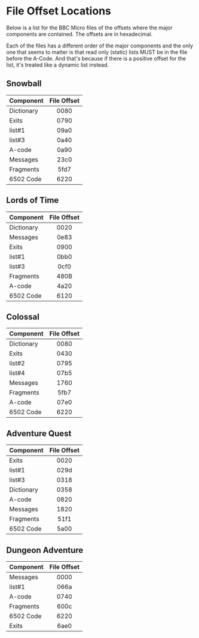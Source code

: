 
# File Offset Locations

Below is a list for the BBC Micro files of the offsets where the major components are contained. The offsets are in hexadecimal. 

Each of the files has a different order of the major components and the only one that seems to matter is that read only (static) lists MUST be in the file before the A-Code.  And that's because if there is a positive offset for the list, it's treated like a dynamic list instead. 

## Snowball

|Component|File Offset|
|:---|:---:|
|Dictionary|0080|
|Exits|0790|
|list#1|09a0|
|list#3|0a40|
|A-code|0a90|
|Messages|23c0|
|Fragments|5fd7|
|6502 Code|6220|

## Lords of Time

|Component|File Offset|
|:---|:---:|
|Dictionary|0020|
|Messages|0e83|
|Exits|0900|
|list#1|0bb0|
|list#3|0cf0|
|Fragments|480B|
|A-code|4a20|
|6502 Code|6120|

## Colossal 

|Component|File Offset|
|:---|:---:|
|Dictionary|0080|
|Exits|0430|
|list#2|0795|
|list#4|07b5|
|Messages|1760|
|Fragments|5fb7|
|A-code|07e0|
|6502 Code|6220|

## Adventure Quest

|Component|File Offset|
|:---|:---:|
|Exits|0020|
|list#1|029d|
|list#3|0318|
|Dictionary|0358|
|A-code|0820|
|Messages|1820|
|Fragments|51f1|
|6502 Code|5a00|

## Dungeon Adventure

|Component|File Offset|
|:---|:---:|
|Messages|0000|
|list#1|066a|
|A-code|0740|
|Fragments|600c|
|6502 Code|6220|
|Exits|6ae0|
